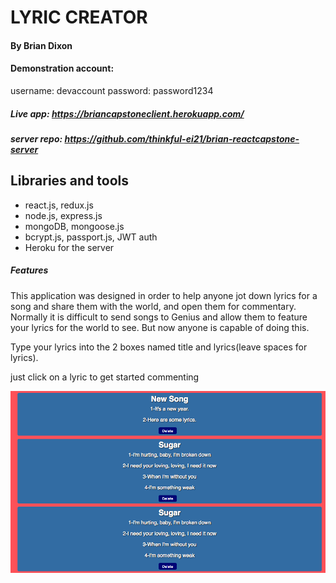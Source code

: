 # LYRIC CREATOR

#### By Brian Dixon

#### Demonstration account:
username: devaccount
password: password1234


##### Live app: https://briancapstoneclient.herokuapp.com/
##### server repo: https://github.com/thinkful-ei21/brian-reactcapstone-server

## Libraries and tools
- react.js, redux.js
- node.js, express.js
- mongoDB, mongoose.js
- bcrypt.js, passport.js, JWT auth
- Heroku for the server



##### Features
 This application was designed in order to help anyone jot down lyrics for a song and share them with the world, and open them for commentary. Normally it is difficult to send songs to Genius and allow them to feature your lyrics for the world to see. But now anyone is capable of doing this.

Type your lyrics into the 2 boxes named title and lyrics(leave spaces for lyrics).

just click on a lyric to get started commenting

![](img2.png)
